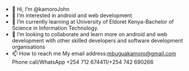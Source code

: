 - 👋 Hi, I’m @kamoroJohn
- 👀 I’m interested in android and web development 
- 🌱 I’m currently learning at University of Eldoret Kenya-Bachelor of Science in Information Technology.
- 💞️ I’m looking to collaborate and learn more on android and web development with other skilled developers and software development organisations
- 📫 How to reach me
       My email address:mbuguakamoro@gmail.com
       Phone call/WhatsApp +254 712 674411/+254 742 690266


<!---
kamoroJohn/kamoroJohn is a ✨ special ✨ repository because its `README.md` (this file) appears on your GitHub profile.
You can click the Preview link to take a look at your changes.
--->
